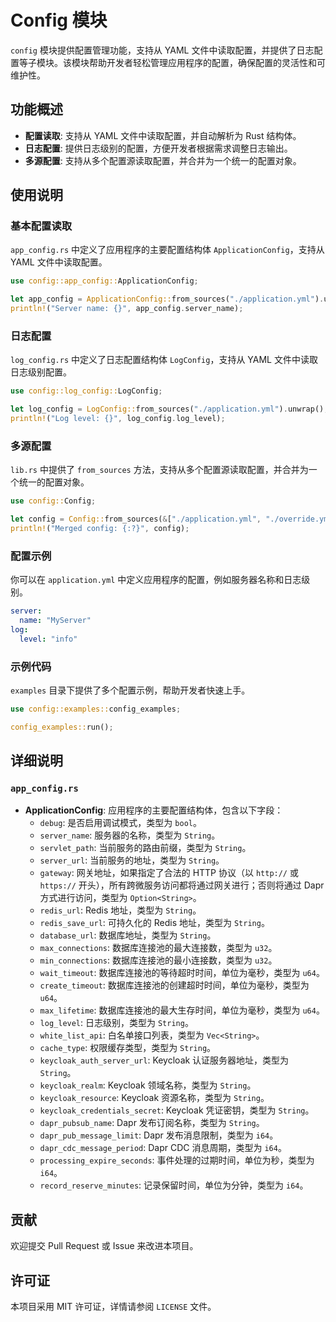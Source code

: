 # Config 模块

`config` 模块提供配置管理功能，支持从 YAML 文件中读取配置，并提供了日志配置等子模块。该模块帮助开发者轻松管理应用程序的配置，确保配置的灵活性和可维护性。

## 功能概述
- **配置读取**: 支持从 YAML 文件中读取配置，并自动解析为 Rust 结构体。
- **日志配置**: 提供日志级别的配置，方便开发者根据需求调整日志输出。
- **多源配置**: 支持从多个配置源读取配置，并合并为一个统一的配置对象。

## 使用说明

### 基本配置读取
`app_config.rs` 中定义了应用程序的主要配置结构体 `ApplicationConfig`，支持从 YAML 文件中读取配置。

```rust
use config::app_config::ApplicationConfig;

let app_config = ApplicationConfig::from_sources("./application.yml").unwrap();
println!("Server name: {}", app_config.server_name);
```

### 日志配置
`log_config.rs` 中定义了日志配置结构体 `LogConfig`，支持从 YAML 文件中读取日志级别配置。

```rust
use config::log_config::LogConfig;

let log_config = LogConfig::from_sources("./application.yml").unwrap();
println!("Log level: {}", log_config.log_level);
```

### 多源配置
`lib.rs` 中提供了 `from_sources` 方法，支持从多个配置源读取配置，并合并为一个统一的配置对象。

```rust
use config::Config;

let config = Config::from_sources(&["./application.yml", "./override.yml"]).unwrap();
println!("Merged config: {:?}", config);
```

### 配置示例
你可以在 `application.yml` 中定义应用程序的配置，例如服务器名称和日志级别。

```yaml
server:
  name: "MyServer"
log:
  level: "info"
```

### 示例代码
`examples` 目录下提供了多个配置示例，帮助开发者快速上手。

```rust
use config::examples::config_examples;

config_examples::run();
```

## 详细说明

### `app_config.rs`
- **ApplicationConfig**: 应用程序的主要配置结构体，包含以下字段：
  - `debug`: 是否启用调试模式，类型为 `bool`。
  - `server_name`: 服务器的名称，类型为 `String`。
  - `servlet_path`: 当前服务的路由前缀，类型为 `String`。
  - `server_url`: 当前服务的地址，类型为 `String`。
  - `gateway`: 网关地址，如果指定了合法的 HTTP 协议（以 `http://` 或 `https://` 开头），所有跨微服务访问都将通过网关进行；否则将通过 Dapr 方式进行访问，类型为 `Option<String>`。
  - `redis_url`: Redis 地址，类型为 `String`。
  - `redis_save_url`: 可持久化的 Redis 地址，类型为 `String`。
  - `database_url`: 数据库地址，类型为 `String`。
  - `max_connections`: 数据库连接池的最大连接数，类型为 `u32`。
  - `min_connections`: 数据库连接池的最小连接数，类型为 `u32`。
  - `wait_timeout`: 数据库连接池的等待超时时间，单位为毫秒，类型为 `u64`。
  - `create_timeout`: 数据库连接池的创建超时时间，单位为毫秒，类型为 `u64`。
  - `max_lifetime`: 数据库连接池的最大生存时间，单位为毫秒，类型为 `u64`。
  - `log_level`: 日志级别，类型为 `String`。
  - `white_list_api`: 白名单接口列表，类型为 `Vec<String>`。
  - `cache_type`: 权限缓存类型，类型为 `String`。
  - `keycloak_auth_server_url`: Keycloak 认证服务器地址，类型为 `String`。
  - `keycloak_realm`: Keycloak 领域名称，类型为 `String`。
  - `keycloak_resource`: Keycloak 资源名称，类型为 `String`。
  - `keycloak_credentials_secret`: Keycloak 凭证密钥，类型为 `String`。
  - `dapr_pubsub_name`: Dapr 发布订阅名称，类型为 `String`。
  - `dapr_pub_message_limit`: Dapr 发布消息限制，类型为 `i64`。
  - `dapr_cdc_message_period`: Dapr CDC 消息周期，类型为 `i64`。
  - `processing_expire_seconds`: 事件处理的过期时间，单位为秒，类型为 `i64`。
  - `record_reserve_minutes`: 记录保留时间，单位为分钟，类型为 `i64`。

## 贡献
欢迎提交 Pull Request 或 Issue 来改进本项目。

## 许可证
本项目采用 MIT 许可证，详情请参阅 `LICENSE` 文件。 